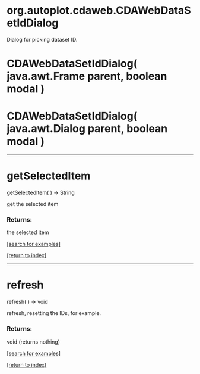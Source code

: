 # org.autoplot.cdaweb.CDAWebDataSetIdDialog

Dialog for picking dataset ID.

# CDAWebDataSetIdDialog( java.awt.Frame parent, boolean modal )


# CDAWebDataSetIdDialog( java.awt.Dialog parent, boolean modal )


***
<a name="getSelectedItem"></a>
# getSelectedItem
getSelectedItem(  ) &rarr; String

get the selected item

### Returns:
the selected item

<a href="https://github.com/autoplot/dev/search?q=getSelectedItem&unscoped_q=getSelectedItem">[search for examples]</a>

<a href="https://github.com/autoplot/documentation/blob/master/javadoc/index-all.md">[return to index]</a>

***
<a name="refresh"></a>
# refresh
refresh(  ) &rarr; void

refresh, resetting the IDs, for example.

### Returns:
void (returns nothing)


<a href="https://github.com/autoplot/dev/search?q=refresh&unscoped_q=refresh">[search for examples]</a>

<a href="https://github.com/autoplot/documentation/blob/master/javadoc/index-all.md">[return to index]</a>

